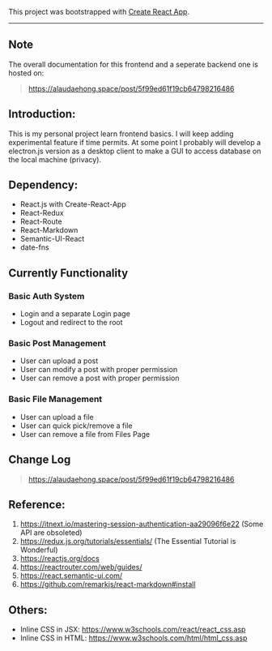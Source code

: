 This project was bootstrapped with [Create React App](https://github.com/facebook/create-react-app).

---

## Note

The overall documentation for this frontend and a seperate backend one is hosted on:

> https://alaudaehong.space/post/5f99ed61f19cb64798216486

## Introduction:

This is my personal project learn frontend basics. I will keep adding experimental
feature if time permits. At some point I probably will develop a electron.js version
as a desktop client to make a GUI to access database on the local machine (privacy).

## Dependency:

-   React.js with Create-React-App
-   React-Redux
-   React-Route
-   React-Markdown
-   Semantic-UI-React
-   date-fns

## Currently Functionality

### Basic Auth System

-   Login and a separate Login page
-   Logout and redirect to the root

### Basic Post Management

-   User can upload a post
-   User can modify a post with proper permission
-   User can remove a post with proper permission

### Basic File Management

-   User can upload a file
-   User can quick pick/remove a file
-   User can remove a file from Files Page

## Change Log

> https://alaudaehong.space/post/5f99ed61f19cb64798216486

## Reference:

1. https://itnext.io/mastering-session-authentication-aa29096f6e22 (Some API are obsoleted)
2. https://redux.js.org/tutorials/essentials/ (The Essential Tutorial is Wonderful)
3. https://reactjs.org/docs
4. https://reactrouter.com/web/guides/
5. https://react.semantic-ui.com/
6. https://github.com/remarkjs/react-markdown#install

## Others:

-   Inline CSS in JSX: https://www.w3schools.com/react/react_css.asp
-   Inline CSS in HTML: https://www.w3schools.com/html/html_css.asp
